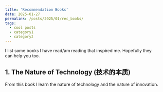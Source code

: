 ```yaml
---
title: 'Recommendation Books'
date: 2025-01-27
permalink: /posts/2025/01/rec_books/
tags:
  - cool posts
  - category1
  - category2
---
```


I list some books I have read/am reading that inspired me. 
Hopefully they can help you too.

## 1. The Nature of Technology (技术的本质)

From this book I learn the nature of technology and the nature of innovation.